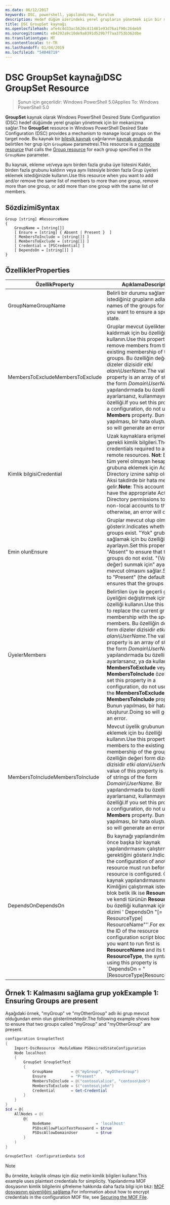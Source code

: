 ```yaml
---
ms.date: 06/12/2017
keywords: DSC, powershell, yapılandırma, Kurulum
description: Hedef düğüm üzerindeki yerel grupların yönetmek için bir mekanizma sağlar.
title: DSC GroupSet kaynağı
ms.openlocfilehash: afe4c4d33ac5620c411481e93d76a1f90c26deb9
ms.sourcegitcommit: e04292a9c10de9a8391d529b7f7aa3753b362dbe
ms.translationtype: MT
ms.contentlocale: tr-TR
ms.lasthandoff: 01/04/2019
ms.locfileid: "54048719"
---
```

# <a name="dsc-groupset-resource"></a><span data-ttu-id="9fbf6-104">DSC GroupSet kaynağı</span><span class="sxs-lookup"><span data-stu-id="9fbf6-104">DSC GroupSet Resource</span></span>

> <span data-ttu-id="9fbf6-105">Şunun için geçerlidir: Windows PowerShell 5.0</span><span class="sxs-lookup"><span data-stu-id="9fbf6-105">Applies To: Windows PowerShell 5.0</span></span>

<span data-ttu-id="9fbf6-106">**GroupSet** kaynak olarak Windows PowerShell Desired State Configuration (DSC) hedef düğümde yerel grupları yönetmek için bir mekanizma sağlar.</span><span class="sxs-lookup"><span data-stu-id="9fbf6-106">The **GroupSet** resource in Windows PowerShell Desired State Configuration (DSC) provides a mechanism to manage local groups on the target node.</span></span> <span data-ttu-id="9fbf6-107">Bu kaynak bir [bileşik kaynak](../../../resources/authoringResourceComposite.md) çağrılarının [kaynak grubunda](groupResource.md) belirtilen her grup için `GroupName` parametresi.</span><span class="sxs-lookup"><span data-stu-id="9fbf6-107">This resource is a [composite resource](../../../resources/authoringResourceComposite.md) that calls the [Group resource](groupResource.md) for each group specified in the `GroupName` parameter.</span></span>

<span data-ttu-id="9fbf6-108">Bu kaynak, ekleme ve/veya aynı birden fazla gruba üye listesini Kaldır, birden fazla grubunu kaldırın veya aynı listesiyle birden fazla Grup üyeleri eklemek istediğinizde kullanın.</span><span class="sxs-lookup"><span data-stu-id="9fbf6-108">Use this resource when you want to add and/or remove the same list of members to more than one group, remove more than one group, or add more than one group with the same list of members.</span></span>

## <a name="syntax"></a><span data-ttu-id="9fbf6-109">Sözdizimi</span><span class="sxs-lookup"><span data-stu-id="9fbf6-109">Syntax</span></span>

```
Group [string] #ResourceName
{
    GroupName = [string[]]
    [ Ensure = [string] { Absent | Present }  ]
    [ MembersToInclude = [string[]] ]
    [ MembersToExclude = [string[]] ]
    [ Credential = [PSCredential] ]
    [ DependsOn = [string[]] ]
}
```

## <a name="properties"></a><span data-ttu-id="9fbf6-110">Özellikler</span><span class="sxs-lookup"><span data-stu-id="9fbf6-110">Properties</span></span>

|  <span data-ttu-id="9fbf6-111">Özellik</span><span class="sxs-lookup"><span data-stu-id="9fbf6-111">Property</span></span>  |  <span data-ttu-id="9fbf6-112">Açıklama</span><span class="sxs-lookup"><span data-stu-id="9fbf6-112">Description</span></span>   |
|---|---|
| <span data-ttu-id="9fbf6-113">GroupName</span><span class="sxs-lookup"><span data-stu-id="9fbf6-113">GroupName</span></span>| <span data-ttu-id="9fbf6-114">Belirli bir durumu sağlamak istediğiniz grupların adları.</span><span class="sxs-lookup"><span data-stu-id="9fbf6-114">The names of the groups for which you want to ensure a specific state.</span></span>|
| <span data-ttu-id="9fbf6-115">MembersToExclude</span><span class="sxs-lookup"><span data-stu-id="9fbf6-115">MembersToExclude</span></span>| <span data-ttu-id="9fbf6-116">Gruplar mevcut üyelikten üyeleri kaldırmak için bu özelliği kullanın.</span><span class="sxs-lookup"><span data-stu-id="9fbf6-116">Use this property to remove members from the existing membership of the groups.</span></span> <span data-ttu-id="9fbf6-117">Bu özelliğin değeri form dizeler dizisidir *etki alanı*\\*UserName*.</span><span class="sxs-lookup"><span data-stu-id="9fbf6-117">The value of this property is an array of strings of the form *Domain*\\*UserName*.</span></span> <span data-ttu-id="9fbf6-118">Bir yapılandırmada bu özelliği ayarlarsanız, kullanmayın **üyeleri** özelliği.</span><span class="sxs-lookup"><span data-stu-id="9fbf6-118">If you set this property in a configuration, do not use the **Members** property.</span></span> <span data-ttu-id="9fbf6-119">Bunun yapılması, bir hata oluşturur.</span><span class="sxs-lookup"><span data-stu-id="9fbf6-119">Doing so will generate an error.</span></span>|
| <span data-ttu-id="9fbf6-120">Kimlik bilgisi</span><span class="sxs-lookup"><span data-stu-id="9fbf6-120">Credential</span></span>| <span data-ttu-id="9fbf6-121">Uzak kaynaklara erişmek için gerekli kimlik bilgileri.</span><span class="sxs-lookup"><span data-stu-id="9fbf6-121">The credentials required to access remote resources.</span></span> <span data-ttu-id="9fbf6-122">**Not**: Bu hesap, tüm yerel olmayan hesapları grubuna eklemek için Active Directory iznine sahip olmalıdır; Aksi takdirde bir hata meydana gelir.</span><span class="sxs-lookup"><span data-stu-id="9fbf6-122">**Note**: This account must have the appropriate Active Directory permissions to add all non-local accounts to the group; otherwise, an error will occur.</span></span>
| <span data-ttu-id="9fbf6-123">Emin olun</span><span class="sxs-lookup"><span data-stu-id="9fbf6-123">Ensure</span></span>| <span data-ttu-id="9fbf6-124">Gruplar mevcut olup olmadığını gösterir.</span><span class="sxs-lookup"><span data-stu-id="9fbf6-124">Indicates whether the groups exist.</span></span> <span data-ttu-id="9fbf6-125">"Yok" grubu mevcut sağlamak için bu özelliği ayarlayın.</span><span class="sxs-lookup"><span data-stu-id="9fbf6-125">Set this property to "Absent" to ensure that the groups do not exist.</span></span> <span data-ttu-id="9fbf6-126">"(Varsayılan değer) sunmak için" ayar grupları mevcut olmasını sağlar.</span><span class="sxs-lookup"><span data-stu-id="9fbf6-126">Setting it to "Present" (the default value) ensures that the groups exist.</span></span>|
| <span data-ttu-id="9fbf6-127">Üyeler</span><span class="sxs-lookup"><span data-stu-id="9fbf6-127">Members</span></span>| <span data-ttu-id="9fbf6-128">Belirtilen üye ile geçerli grup üyeliğini değiştirmek için bu özelliği kullanın.</span><span class="sxs-lookup"><span data-stu-id="9fbf6-128">Use this property to replace the current group membership with the specified members.</span></span> <span data-ttu-id="9fbf6-129">Bu özelliğin değeri form dizeler dizisidir *etki alanı*\\*UserName*.</span><span class="sxs-lookup"><span data-stu-id="9fbf6-129">The value of this property is an array of strings of the form *Domain*\\*UserName*.</span></span> <span data-ttu-id="9fbf6-130">Bir yapılandırmada bu özelliği ayarlarsanız, ya da kullanmayın **MembersToExclude** veya **MembersToInclude** özelliği.</span><span class="sxs-lookup"><span data-stu-id="9fbf6-130">If you set this property in a configuration, do not use either the **MembersToExclude** or **MembersToInclude** property.</span></span> <span data-ttu-id="9fbf6-131">Bunun yapılması, bir hata oluşturur.</span><span class="sxs-lookup"><span data-stu-id="9fbf6-131">Doing so will generate an error.</span></span>|
| <span data-ttu-id="9fbf6-132">MembersToInclude</span><span class="sxs-lookup"><span data-stu-id="9fbf6-132">MembersToInclude</span></span>| <span data-ttu-id="9fbf6-133">Mevcut üyelik grubunun üyeleri eklemek için bu özelliği kullanın.</span><span class="sxs-lookup"><span data-stu-id="9fbf6-133">Use this property to add members to the existing membership of the group.</span></span> <span data-ttu-id="9fbf6-134">Bu özelliğin değeri form dizeler dizisidir *etki alanı*\\*UserName*.</span><span class="sxs-lookup"><span data-stu-id="9fbf6-134">The value of this property is an array of strings of the form *Domain*\\*UserName*.</span></span> <span data-ttu-id="9fbf6-135">Bir yapılandırmada bu özelliği ayarlarsanız, kullanmayın **üyeleri** özelliği.</span><span class="sxs-lookup"><span data-stu-id="9fbf6-135">If you set this property in a configuration, do not use the **Members** property.</span></span> <span data-ttu-id="9fbf6-136">Bunun yapılması, bir hata oluşturur.</span><span class="sxs-lookup"><span data-stu-id="9fbf6-136">Doing so will generate an error.</span></span>|
| <span data-ttu-id="9fbf6-137">DependsOn</span><span class="sxs-lookup"><span data-stu-id="9fbf6-137">DependsOn</span></span> | <span data-ttu-id="9fbf6-138">Bu kaynağı yapılandırılmadan önce başka bir kaynak yapılandırmasını çalıştırmanız gerektiğini gösterir.</span><span class="sxs-lookup"><span data-stu-id="9fbf6-138">Indicates that the configuration of another resource must run before this resource is configured.</span></span> <span data-ttu-id="9fbf6-139">Örneğin, kaynak yapılandırmasının Kimliğini çalıştırmak istediğiniz bir blok betik ilk ise __ResourceName__ ve kendi türünün __ResourceType__, bu özelliği kullanmak için söz dizimi ' DependsOn "[= ResourceType] ResourceName"''.</span><span class="sxs-lookup"><span data-stu-id="9fbf6-139">For example, if the ID of the resource configuration script block that you want to run first is __ResourceName__ and its type is __ResourceType__, the syntax for using this property is \`DependsOn = "[ResourceType]ResourceName"\`\`.</span></span>|

## <a name="example-1-ensuring-groups-are-present"></a><span data-ttu-id="9fbf6-140">Örnek 1: Kalmasını sağlama grup yok</span><span class="sxs-lookup"><span data-stu-id="9fbf6-140">Example 1: Ensuring Groups are present</span></span>

<span data-ttu-id="9fbf6-141">Aşağıdaki örnek, "myGroup" ve "myOtherGroup" adlı iki grup mevcut olduğundan emin olun gösterilmektedir.</span><span class="sxs-lookup"><span data-stu-id="9fbf6-141">The following example shows how to ensure that two groups called "myGroup" and "myOtherGroup" are present.</span></span>

```powershell
configuration GroupSetTest
{
    Import-DscResource -ModuleName PSDesiredStateConfiguration
    Node localhost
    {
        GroupSet GroupSetTest
        {
            GroupName        = @("myGroup", "myOtherGroup")
            Ensure           = "Present"
            MembersToInclude = @("contoso\alice", "contoso\bob")
            MembersToExclude = $("contoso\john")
            Credential       = Get-Credential
        }
    }
}
$cd = @{
    AllNodes = @(
        @{
            NodeName                    = 'localhost'
            PSDscAllowPlainTextPassword = $true
            PSDscAllowDomainUser        = $true
        }
    )
}

GroupSetTest -ConfigurationData $cd
```

> [!NOTE]
> <span data-ttu-id="9fbf6-142">Bu örnekte, kolaylık olması için düz metin kimlik bilgileri kullanır.</span><span class="sxs-lookup"><span data-stu-id="9fbf6-142">This example uses plaintext credentials for simplicity.</span></span> <span data-ttu-id="9fbf6-143">Yapılandırma MOF dosyasının kimlik bilgilerini şifreleme hakkında daha fazla bilgi için bkz: [MOF dosyasının güvenliğini sağlama](../../../pull-server/secureMOF.md).</span><span class="sxs-lookup"><span data-stu-id="9fbf6-143">For information about how to encrypt credentials in the configuration MOF file, see [Securing the MOF File](../../../pull-server/secureMOF.md).</span></span>
